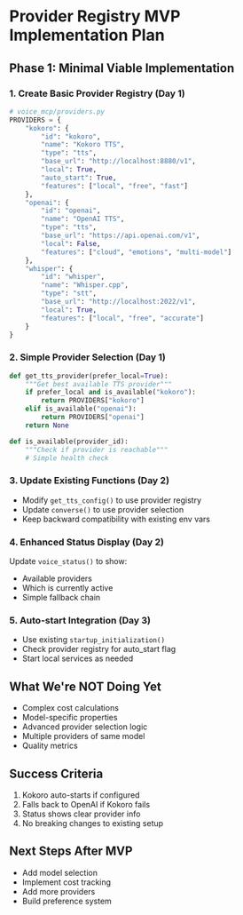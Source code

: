 # Provider Registry MVP Implementation Plan

## Phase 1: Minimal Viable Implementation

### 1. Create Basic Provider Registry (Day 1)
```python
# voice_mcp/providers.py
PROVIDERS = {
    "kokoro": {
        "id": "kokoro",
        "name": "Kokoro TTS", 
        "type": "tts",
        "base_url": "http://localhost:8880/v1",
        "local": True,
        "auto_start": True,
        "features": ["local", "free", "fast"]
    },
    "openai": {
        "id": "openai",
        "name": "OpenAI TTS",
        "type": "tts", 
        "base_url": "https://api.openai.com/v1",
        "local": False,
        "features": ["cloud", "emotions", "multi-model"]
    },
    "whisper": {
        "id": "whisper",
        "name": "Whisper.cpp",
        "type": "stt",
        "base_url": "http://localhost:2022/v1", 
        "local": True,
        "features": ["local", "free", "accurate"]
    }
}
```

### 2. Simple Provider Selection (Day 1)
```python
def get_tts_provider(prefer_local=True):
    """Get best available TTS provider"""
    if prefer_local and is_available("kokoro"):
        return PROVIDERS["kokoro"]
    elif is_available("openai"):
        return PROVIDERS["openai"]
    return None

def is_available(provider_id):
    """Check if provider is reachable"""
    # Simple health check
```

### 3. Update Existing Functions (Day 2)
- Modify `get_tts_config()` to use provider registry
- Update `converse()` to use provider selection
- Keep backward compatibility with existing env vars

### 4. Enhanced Status Display (Day 2)
Update `voice_status()` to show:
- Available providers
- Which is currently active
- Simple fallback chain

### 5. Auto-start Integration (Day 3)
- Use existing `startup_initialization()`
- Check provider registry for auto_start flag
- Start local services as needed

## What We're NOT Doing Yet
- Complex cost calculations
- Model-specific properties
- Advanced provider selection logic
- Multiple providers of same model
- Quality metrics

## Success Criteria
1. Kokoro auto-starts if configured
2. Falls back to OpenAI if Kokoro fails
3. Status shows clear provider info
4. No breaking changes to existing setup

## Next Steps After MVP
- Add model selection
- Implement cost tracking
- Add more providers
- Build preference system